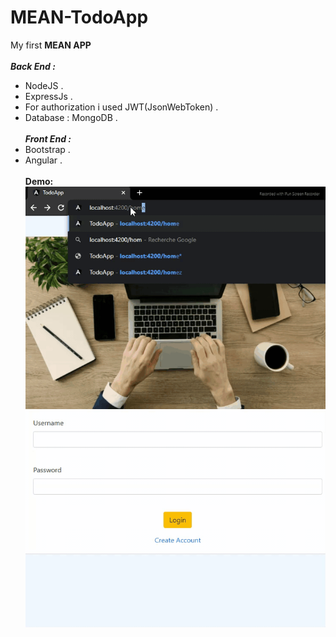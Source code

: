 # MEAN-TodoApp
My first **MEAN APP** <br/><br/>
***Back End :***
- NodeJS .
- ExpressJs .
- For authorization i used JWT(JsonWebToken) .
- Database : MongoDB .<br/><br/>
***Front End :***
- Bootstrap .
- Angular .
<br/><br/>
**Demo:**
![](https://github.com/Ramy99-dev/MEAN-TodoApp/blob/main/20210712-185351.gif)


